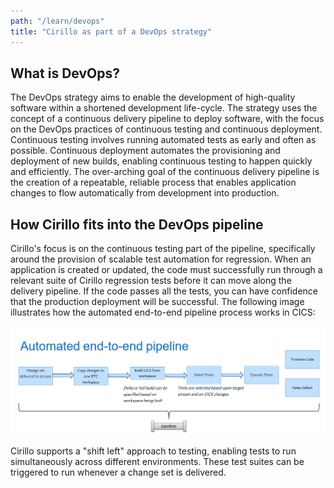 ```yaml
---
path: "/learn/devops"
title: "Cirillo as part of a DevOps strategy"
---
```

## What is DevOps?
The DevOps strategy aims to enable the development of high-quality software within a shortened development life-cycle. The strategy uses the concept of a continuous delivery pipeline to deploy software, with the focus on the DevOps practices of continuous testing and continuous deployment. Continuous testing involves running automated tests as early and often as possible. Continuous deployment automates the provisioning and deployment of new builds, enabling continuous testing to happen quickly and efficiently. The over-arching goal of the continuous delivery pipeline is the creation of a repeatable, reliable process that enables application changes to flow automatically from development into production.

## How Cirillo fits into the DevOps pipeline
Cirillo's focus is on the continuous testing part of the pipeline, specifically around the provision of scalable test automation for regression. When an application is created or updated, the code must successfully run through a relevant suite of Cirillo regression tests before it can move along the delivery pipeline. If the code passes all the tests, you can have confidence that the production deployment will be successful. The following image illustrates how the automated end-to-end pipeline process works in CICS:

![Flowchart showing how how the CICS pipeline works](./cics-devops.png)
 
Cirillo supports a "shift left" approach to testing, enabling tests to run simultaneously across different environments. These test suites can be triggered to run whenever a change set is delivered.










